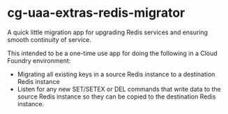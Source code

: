 # cg-uaa-extras-redis-migrator
A quick little migration app for upgrading Redis services and ensuring smooth continuity of service.

This intended to be a one-time use app for doing the following in a Cloud Foundry environment:
- Migrating all existing keys in a source Redis instance to a destination Redis instance
- Listen for any new SET/SETEX or DEL commands that write data to the source Redis instance so they can be copied to the destination Redis instance.
